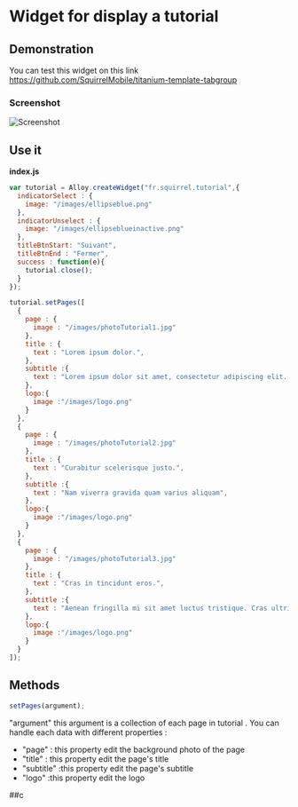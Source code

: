 # Widget for display a tutorial


## Demonstration
You can test this widget on this link https://github.com/SquirrelMobile/titanium-template-tabgroup

### Screenshot
![Screenshot](https://github.com/SquirrelMobile/fr.squirrel.tutorial/blob/master/animation.gif?raw=true)

## Use it

**index.js**
```javascript
var tutorial = Alloy.createWidget("fr.squirrel.tutorial",{
  indicatorSelect : {
    image: "/images/ellipseblue.png"
  },
  indicatorUnselect : {
    image: "/images/ellipseblueinactive.png"
  },
  titleBtnStart: "Suivant",
  titleBtnEnd : "Fermer",
  success : function(e){
    tutorial.close();
  }
});
```


```javascript
tutorial.setPages([
  {
    page : {
      image : "/images/photoTutorial1.jpg"
    },
    title : {
      text : "Lorem ipsum dolor.",
    },
    subtitle :{
      text : "Lorem ipsum dolor sit amet, consectetur adipiscing elit. Phasellus sollicitudin magna eget velit aliquet, id facilisis nulla commodo. Fusce a hendrerit dolor, sed volutpat lacus.",
    },
    logo:{
      image :"/images/logo.png"
    }
  },
  {
    page : {
      image : "/images/photoTutorial2.jpg"
    },
    title : {
      text : "Curabitur scelerisque justo.",
    },
    subtitle :{
      text : "Nam viverra gravida quam varius aliquam",
    },
    logo:{
      image :"/images/logo.png"
    }
  },
  {
    page : {
      image : "/images/photoTutorial3.jpg"
    },
    title : {
      text : "Cras in tincidunt eros.",
    },
    subtitle :{
      text : "Aenean fringilla mi sit amet luctus tristique. Cras ultrices dolor non lacus bibendum tristique.",
    },
    logo:{
      image :"/images/logo.png"
    }
  }
]);
```

## Methods


```javascript
setPages(argument);
```

"argument" this argument is a collection of each page in tutorial . You can handle each data with different properties :
* "page" : this property edit the background photo of the page
* "title" : this property edit the page's title
* "subtitle" :this property edit the page's subtitle
* "logo" :this property edit the logo


##c
